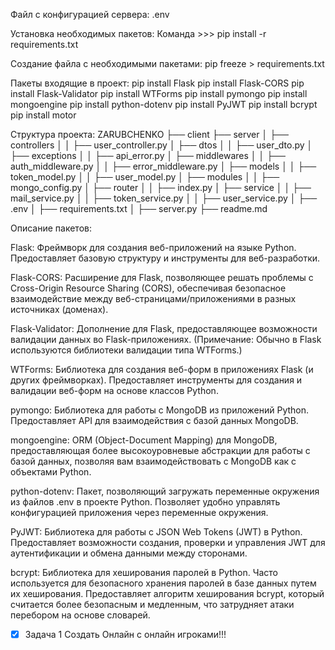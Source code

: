 Файл с конфигурацией сервера: .env

Установка необходимых пакетов:
Команда >>> pip install -r requirements.txt

Создание файла с необходимыми пакетами:
pip freeze > requirements.txt

Пакеты входящие в проект:
pip install Flask
pip install Flask-CORS
pip install Flask-Validator
pip install WTForms
pip install pymongo
pip install mongoengine
pip install python-dotenv
pip install PyJWT
pip install bcrypt
pip install motor

Структура проекта:
ZARUBCHENKO
├── client
├── server
│ ├── controllers
│ │ ├── user_controller.py
│ ├── dtos
│ │ ├── user_dto.py
│ ├── exceptions
│ │ ├── api_error.py
│ ├── middlewares
│ │ ├── auth_middleware.py
│ │ ├── error_middleware.py
│ ├── models
│ │ ├── token_model.py
│ │ ├── user_model.py
│ ├── modules
│ │ ├── mongo_config.py
│ ├── router
│ │ ├── index.py
│ ├── service
│ │ ├── mail_service.py
│ │ ├── token_service.py
│ │ ├── user_service.py
│ ├── .env
│ ├── requirements.txt
│ ├── server.py
├── readme.md

Описание пакетов:

Flask: Фреймворк для создания веб-приложений на языке Python. Предоставляет базовую структуру и инструменты для веб-разработки.

Flask-CORS: Расширение для Flask, позволяющее решать проблемы с Cross-Origin Resource Sharing (CORS), обеспечивая безопасное взаимодействие между веб-страницами/приложениями в разных источниках (доменах).

Flask-Validator: Дополнение для Flask, предоставляющее возможности валидации данных во Flask-приложениях. (Примечание: Обычно в Flask используются библиотеки валидации типа WTForms.)

WTForms: Библиотека для создания веб-форм в приложениях Flask (и других фреймворках). Предоставляет инструменты для создания и валидации веб-форм на основе классов Python.

pymongo: Библиотека для работы с MongoDB из приложений Python. Предоставляет API для взаимодействия с базой данных MongoDB.

mongoengine: ORM (Object-Document Mapping) для MongoDB, предоставляющая более высокоуровневые абстракции для работы с базой данных, позволяя вам взаимодействовать с MongoDB как с объектами Python.

python-dotenv: Пакет, позволяющий загружать переменные окружения из файлов .env в проекте Python. Позволяет удобно управлять конфигурацией приложения через переменные окружения.

PyJWT: Библиотека для работы с JSON Web Tokens (JWT) в Python. Предоставляет возможности создания, проверки и управления JWT для аутентификации и обмена данными между сторонами.

bcrypt: Библиотека для хеширования паролей в Python. Часто используется для безопасного хранения паролей в базе данных путем их хеширования. Предоставляет алгоритм хеширования bcrypt, который считается более безопасным и медленным, что затрудняет атаки перебором на основе словарей.

- [x] Задача 1 Создать Онлайн с онлайн игроками!!!
